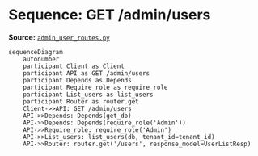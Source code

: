 # Sequence: GET /admin/users

**Source:** [`admin_user_routes.py`](../../Src/backend/app/routes/admin_user_routes.py#L18)

```mermaid
sequenceDiagram
    autonumber
    participant Client as Client
    participant API as GET /admin/users
    participant Depends as Depends
    participant Require_role as require_role
    participant List_users as list_users
    participant Router as router.get
    Client->>API: GET /admin/users
    API->>Depends: Depends(get_db)
    API->>Depends: Depends(require_role('Admin'))
    API->>Require_role: require_role('Admin')
    API->>List_users: list_users(db, tenant_id=tenant_id)
    API->>Router: router.get('/users', response_model=UserListResp)
```
